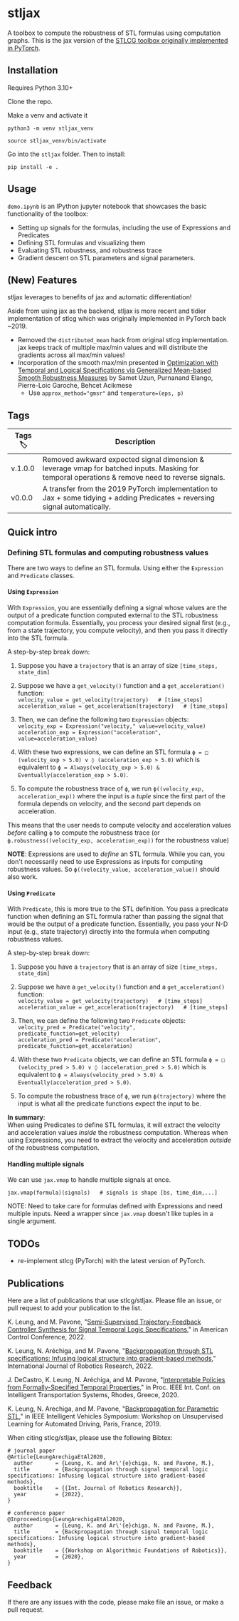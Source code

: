 stljax
======

A toolbox to compute the robustness of STL formulas using computation graphs. This is the jax version of the [STLCG toolbox originally implemented in PyTorch](https://github.com/StanfordASL/stlcg/tree/dev).


## Installation

Requires Python 3.10+

Clone the repo. 

 Make a venv and activate it

`python3 -m venv stljax_venv`

`source stljax_venv/bin/activate`

Go into the `stljax` folder. Then to install:

`pip install -e .`


## Usage
`demo.ipynb` is an IPython jupyter notebook that showcases the basic functionality of the toolbox:
* Setting up signals for the formulas, including the use of Expressions and Predicates
* Defining STL formulas and visualizing them
* Evaluating STL robustness, and robustness trace
* Gradient descent on STL parameters and signal parameters.


## (New) Features
stljax leverages to benefits of jax and automatic differentiation!

Aside from using jax as the backend, stljax is more recent and tidier implementation of stlcg which was originally implemented in PyTorch back ~2019.

- Removed the `distributed_mean` hack from original stlcg implementation. jax keeps track of multiple max/min values and will distribute the gradients across all max/min values!
- Incorporation of the smooth max/min presented in [Optimization with Temporal and Logical Specifications via Generalized Mean-based Smooth Robustness Measures](https://arxiv.org/abs/2405.10996) by Samet Uzun, Purnanand Elango, Pierre-Loic Garoche, Behcet Acikmese
    - Use `approx_method="gmsr"` and `temperature=(eps, p)`

## Tags

| Tags  🏷️  | Description |
| --------- | ----------- |
| v.1.0.0   | Removed awkward expected signal dimension & leverage vmap for batched inputs. Masking for temporal operations & remove need to reverse signals. |
| v0.0.0    | A transfer from the 2019 PyTorch implementation to Jax + some tidying + adding Predicates + reversing signal automatically. |

## Quick intro

### Defining STL formulas and computing robustness values

There are two ways to define an STL formula. Using either the `Expression` and `Predicate` classes.

#### Using `Expression`
With `Expression`, you are essentially defining a signal whose values are the output of a predicate function computed external to the STL robustness computation formula.
Essentially, you process your desired signal first (e.g., from a state trajectory, you compute velocity), and then you pass it directly into the STL formula.

A step-by-step break down:
1. Suppose you have a `trajectory` that is an array of size `[time_steps, state_dim]`

2. Suppose we have a `get_velocity()`  function and a `get_acceleration()` function:\
 `velocity_value = get_velocity(trajectory)   # [time_steps]`\
 `acceleration_value = get_acceleration(trajectory)   # [time_steps]`

3. Then, we can define the following two `Expression` objects:\
`velocity_exp = Expression("velocity," value=velocity_value)`\
`acceleration_exp = Expression("acceleration", value=acceleration_value)`

4. With these two expressions, we can define an STL formula `ϕ = □ (velocity_exp > 5.0) ∨ ◊ (acceleration_exp > 5.0)` which is equivalent to `ϕ = Always(velocity_exp > 5.0) & Eventually(acceleration_exp > 5.0)`.

5. To compute the robustness trace of `ϕ`, we run `ϕ((velocity_exp, acceleration_exp))` where the input is a _tuple_ since the first part of the formula depends on velocity, and the second part depends on acceleration.

This means that the user needs to compute velocity and acceleration values _before_ calling `ϕ` to compute the robustness trace (or `ϕ.robustness((velocity_exp, acceleration_exp))` for the robustness value)

**NOTE**: Expressions are used to _define_ an STL formula. While you can, you don't necessarily need to use Expressions as inputs for computing robustness values. So `ϕ((velocity_value, acceleration_value))` should also work.



#### Using `Predicate`
With `Predicate`, this is more true to the STL definition. You pass a predicate function when defining an STL formula rather than passing the signal that would be the output of a predicate function.
Essentially, you pass your N-D input (e.g., state trajectory) directly into the formula when computing robustness values.


A step-by-step break down:
1. Suppose you have a `trajectory` that is an array of size `[time_steps, state_dim]`

2. Suppose we have a `get_velocity()`  function and a `get_acceleration()` function:\
 `velocity_value = get_velocity(trajectory)   # [time_steps]`\
 `acceleration_value = get_acceleration(trajectory)   # [time_steps]`

3. Then, we can define the following two `Predicate` objects:\
`velocity_pred = Predicate("velocity", predicate_function=get_velocity)`\
`acceleration_pred = Predicate("acceleration", predicate_function=get_acceleration)`

4. With these two `Predicate` objects, we can define an STL formula `ϕ = □ (velocity_pred > 5.0) ∨ ◊ (acceleration_pred > 5.0)` which is equivalent to `ϕ = Always(velocity_pred > 5.0) & Eventually(acceleration_pred > 5.0)`.

5. To compute the robustness trace of `ϕ`, we run `ϕ(trajectory)` where the input is what all the predicate functions expect the input to be.



**In summary**:\
When using Predicates to define STL formulas, it will extract the velocity and acceleration values _inside_ the robustness computation. Whereas when using Expressions, you need to extract the velocity and acceleration _outside_ of the robustness computation.

#### Handling multiple signals
We can use `jax.vmap` to handle multiple signals at once.

`jax.vmap(formula)(signals)   # signals is shape [bs, time_dim,...]`



NOTE: Need to take care for formulas defined with Expressions and need multiple inputs. Need a wrapper since `jax.vmap` doesn't like tuples in a single argument.

## TODOs
- re-implement stlcg (PyTorch) with the latest version of PyTorch.


## Publications
Here are a list of publications that use stlcg/stljax. Please file an issue, or pull request to add your publication to the list.

K. Leung, and M. Pavone, "[Semi-Supervised Trajectory-Feedback Controller Synthesis for Signal Temporal Logic Specifications](https://arxiv.org/abs/2202.01997)," in American Control Conference, 2022.

K. Leung, N. Aréchiga, and M. Pavone, "[Backpropagation through STL specifications: Infusing logical structure into gradient-based methods](https://arxiv.org/abs/2008.00097)," International Journal of Robotics Research, 2022.

J. DeCastro, K. Leung, N. Aréchiga, and M. Pavone, "[Interpretable Policies from Formally-Specified Temporal Properties](http://asl.stanford.edu/wp-content/papercite-data/pdf/DeCastro.Leung.ea.ITSC20.pdf)," in Proc. IEEE Int. Conf. on Intelligent Transportation Systems, Rhodes, Greece, 2020.

K. Leung, N. Arechiga, and M. Pavone, "[Backpropagation for Parametric STL](http://asl.stanford.edu/wp-content/papercite-data/pdf/Leung.Arechiga.ea.ULAD19.pdf)," in IEEE Intelligent Vehicles Symposium: Workshop on Unsupervised Learning for Automated Driving, Paris, France, 2019.

When citing stlcg/stljax, please use the following Bibtex:
```
# journal paper
@Article{LeungArechigaEtAl2020,
  author       = {Leung, K. and Ar\'{e}chiga, N. and Pavone, M.},
  title        = {Backpropagation through signal temporal logic specifications: Infusing logical structure into gradient-based methods},
  booktitle    = {{Int. Journal of Robotics Research}},
  year         = {2022},
}

# conference paper
@Inproceedings{LeungArechigaEtAl2020,
  author       = {Leung, K. and Ar\'{e}chiga, N. and Pavone, M.},
  title        = {Backpropagation through signal temporal logic specifications: Infusing logical structure into gradient-based methods},
  booktitle    = {{Workshop on Algorithmic Foundations of Robotics}},
  year         = {2020},
}
```

## Feedback
If there are any issues with the code, please make file an issue, or make a pull request.

